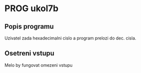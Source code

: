 # PROG ukol7b
## Popis programu
Uzivatel zada hexadecimalni cislo a program prelozi do dec. cisla.
## Osetreni vstupu
Melo by fungovat omezeni vstupu
